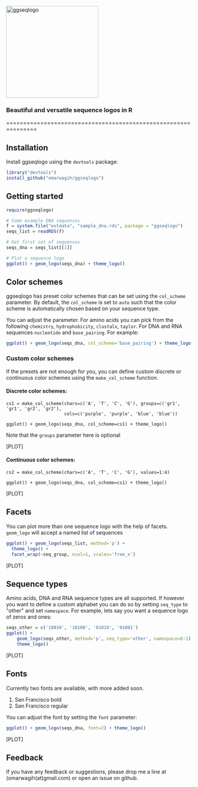 <img src="https://cdn.rawgit.com/omarwagih/img" alt="ggseqlogo" width="250px"><br>
<h3>Beautiful and versatile sequence logos in R</h3>
===============================================================

## Installation
Install ggseqlogo using the `devtools` package:

```r
library("devtools")
install_github("omarwagih/ggseqlogo")
```


## Getting started
```r
require(ggseqlogo)

# Some example DNA sequences
f = system.file("extdata", "sample_dna.rds", package = "ggseqlogo")
seqs_list = readRDS(f)

# Get first set of sequences
seqs_dna = seqs_list[[1]]

# Plot a sequence logo
ggplot() + geom_logo(seqs_dna) + theme_logo()
```

## Color schemes
ggseqlogo has preset color schemes that can be set using the `col_scheme` parameter. By default, the `col_scheme` is set to `auto` such that the color scheme is automatically chosen based on your sequence type. 

You can adjust the parameter.
For amino acids you can pick from the following `chemistry`, `hydrophobicity`, `clustalx`, `taylor`. For DNA and RNA sequences `nucleotide` and `base_pairing`. For example:

```r
ggplot() + geom_logo(seqs_dna, col_scheme='base_pairing') + theme_logo()
```

### Custom color schemes
If the presets are not enough for you, you can define custom discrete or continuous color schemes using the `make_col_scheme` function. 

#### Discrete color schemes:

```
cs1 = make_col_scheme(chars=c('A', 'T', 'C', 'G'), groups=c('gr1', 'gr1', 'gr2', 'gr2'), 
					  cols=c('purple', 'purple', 'blue', 'blue'))

ggplot() + geom_logo(seqs_dna, col_scheme=cs1) + theme_logo()
```

Note that the `groups` parameter here is optional

[PLOT]

#### Continuous color schemes:

```
cs2 = make_col_scheme(chars=c('A', 'T', 'C', 'G'), values=1:4)

ggplot() + geom_logo(seqs_dna, col_scheme=cs1) + theme_logo()
```

[PLOT]


## Facets
You can plot more than one sequence logo with the help of facets. `geom_logo` will accept a named list of sequences

```r			   
ggplot() + geom_logo(seqs_list, method='p') + 
  theme_logo() + 
  facet_wrap(~seq_group, ncol=1, scales='free_x') 
```

[PLOT]


## Sequence types
Amino acids, DNA and RNA sequence types are all supported. If however you want to define a custom alphabet you can do so by setting `seq_type` to "other" and set `namespace`. For example, lets say you want a sequence logo of zeros and ones:

```r
seqs_other = c('10010', '10100', '01010', '01001')
ggplot() + 
	geom_logo(seqs_other, method='p', seq_type='other', namespace=0:1) + 
	theme_logo()
```

[PLOT]

## Fonts
Currently two fonts are available, with more added soon.

1. San Francisco bold
2. San Francisco regular

You can adjust the font by setting the `font` parameter:

```r
ggplot() + geom_logo(seqs_dna, font=2) + theme_logo()
``` 

[PLOT]

## Feedback
If you have any feedback or suggestions, please drop me a line at (omarwagih(at)gmail.com) or open an issue on github.
